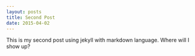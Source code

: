 ```yaml
---
layout: posts
title: Second Post
date: 2015-04-02
---
```

This is my second post using jekyll with markdown language. Where will I show up?


